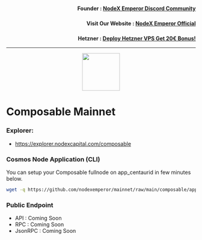 <h3><p style="font-size:14px" align="right">Founder :
<a href="https://discord.gg/bDUAwZhqBb" target="_blank">NodeX Emperor Discord Community</a></p></h3>
<h3><p style="font-size:14px" align="right">Visit Our Website :
<a href="https://nodex.one" target="_blank">NodeX Emperor Official</a></p></h3>
<h3><p style="font-size:14px" align="right">Hetzner :
<a href="https://hetzner.cloud/?ref=bMTVi7dcwSgA" target="_blank">Deploy Hetzner VPS Get 20€ Bonus!</a></h3>
<hr>

<p align="center">
  <img height="100" height="auto" src="https://explorer.nodexcapital.com/logos/composable.png">
</p>

# Composable Mainnet

### Explorer:
-  https://explorer.nodexcapital.com/composable

### Cosmos Node Application (CLI)
You can setup your Composable fullnode on app_centaurid in few minutes below.
```bash
wget -q https://github.com/nodexemperor/mainnet/raw/main/composable/app_centaurid_installer && bash app_centaurid_installer
```
### Public Endpoint

- API : Coming Soon
- RPC : Coming Soon
- JsonRPC : Coming Soon